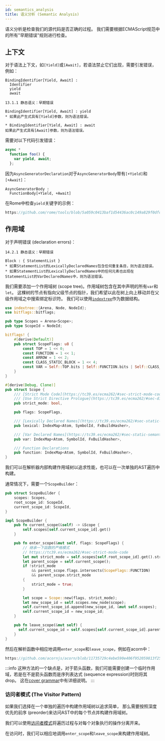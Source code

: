 ```yaml
---
id: semantics_analysis
title: 语义分析 (Semantic Analysis)
---
```


语义分析是检查我们的源代码是否正确的过程。
我们需要根据ECMAScript规范中的所有"早期错误"规则进行检查。

## 上下文

对于语法上下文，如`[Yield]`或`[Await]`，若语法禁止它们出现，需要引发错误，例如：

```markup
BindingIdentifier[Yield, Await] :
  Identifier
  yield
  await

13.1.1 静态语义：早期错误

BindingIdentifier[Yield, Await] : yield
* 如果此产生式具有[Yield]参数，则为语法错误。

* BindingIdentifier[Yield, Await] : await
如果此产生式具有[Await]参数，则为语法错误。
```

需要对以下代码引发错误：

```javascript
async *
  function foo() {
    var yield, await;
  };
```

因为`AsyncGeneratorDeclaration`对于`AsyncGeneratorBody`带有`[+Yield]`和`[+Await]`：

```markup
AsyncGeneratorBody :
  FunctionBody[+Yield, +Await]
```

在Rome中检查`yield`关键字的示例：

```rust reference
https://github.com/rome/tools/blob/5a059c0413baf1d54436ac0c149a829f0dfd1f4d/crates/rome_js_parser/src/syntax/expr.rs#L1368-L1377
```

## 作用域

对于声明错误 (declaration errors)：

```markup
14.2.1 静态语义：早期错误

Block : { StatementList }
* 如果StatementList的LexicallyDeclaredNames包含任何重复条目，则为语法错误。
* 如果StatementList的LexicallyDeclaredNames中的任何元素也出现在StatementList的VarDeclaredNames中，则为语法错误。
```

我们需要添加一个作用域树 (scope tree)。作用域树包含在其中声明的所有`var`和`let`。
这棵树的节点有指向父级节点的指针，我们希望以此在树上向上移动并在父级作用域之中搜索绑定标识符。
我们可以使用[`indextree`](https://docs.rs/indextree/latest/indextree/)作为数据结构。

```rust
use indextree::{Arena, Node, NodeId};
use bitflags::bitflags;

pub type Scopes = Arena<Scope>;
pub type ScopeId = NodeId;

bitflags! {
    #[derive(Default)]
    pub struct ScopeFlags: u8 {
        const TOP = 1 << 0;
        const FUNCTION = 1 << 1;
        const ARROW = 1 << 2;
        const CLASS_STATIC_BLOCK = 1 << 4;
        const VAR = Self::TOP.bits | Self::FUNCTION.bits | Self::CLASS_STATIC_BLOCK.bits;
    }
}

#[derive(Debug, Clone)]
pub struct Scope {
    /// [Strict Mode Code](https://tc39.es/ecma262/#sec-strict-mode-code)
    /// [Use Strict Directive Prologue](https://tc39.es/ecma262/#sec-directive-prologues-and-the-use-strict-directive)
    pub strict_mode: bool,

    pub flags: ScopeFlags,

    /// [Lexically Declared Names](https://tc39.es/ecma262/#sec-static-semantics-lexicallydeclarednames)
    pub lexical: IndexMap<Atom, SymbolId, FxBuildHasher>,

    /// [Var Declared Names](https://tc39.es/ecma262/#sec-static-semantics-vardeclarednames)
    pub var: IndexMap<Atom, SymbolId, FxBuildHasher>,

    /// Function Declarations
    pub function: IndexMap<Atom, SymbolId, FxBuildHasher>,
}
```

我们可以在解析器内部构建作用域树以追求性能，也可以在一次单独的AST遍历中构建。

通常情况下，需要一个`ScopeBuilder`：

```rust
pub struct ScopeBuilder {
    scopes: Scopes,
    root_scope_id: ScopeId,
    current_scope_id: ScopeId,
}

impl ScopeBuilder {
    pub fn current_scope(&self) -> &Scope {
        self.scopes[self.current_scope_id].get()
    }

    pub fn enter_scope(&mut self, flags: ScopeFlags) {
        // 继承一下函数的严格模式
        // https://tc39.es/ecma262/#sec-strict-mode-code
        let mut strict_mode = self.scopes[self.root_scope_id].get().strict_mode;
        let parent_scope = self.current_scope();
        if !strict_mode
            && parent_scope.flags.intersects(ScopeFlags::FUNCTION)
            && parent_scope.strict_mode
        {
            strict_mode = true;
        }

        let scope = Scope::new(flags, strict_mode);
        let new_scope_id = self.scopes.new_node(scope);
        self.current_scope_id.append(new_scope_id, &mut self.scopes);
        self.current_scope_id = new_scope_id;
    }

    pub fn leave_scope(&mut self) {
      self.current_scope_id = self.scopes[self.current_scope_id].parent().unwrap();
    }
}
```

然后在解析函数中相应地调用`enter_scope`和`leave_scope`，例如在acorn中：

```javascript reference
https://github.com/acornjs/acorn/blob/11735729c4ebe590e406f952059813f250a4cbd1/acorn/src/statement.js#L425-L437
```

:::info
这种方法的一个缺点是，对于箭头函数，我们可能需要创建一个临时作用域，若是在不是箭头函数而是序列表达式 (sequence expression)时则将其 drop。
这在[cover grammar](/blog/grammar#cover-grammar)中有详细说明。
:::

### 访问者模式 (The Visitor Pattern)

如果我们选择在一个单独的遍历中构建作用域树以追求简单，
那么需要按照深度优先的前序 (preorder)来访问AST中的每个节点并构建作用域树。

我们可以使用[访问者模式](https://rust-unofficial.github.io/patterns/patterns/behavioural/visitor.html)将遍历过程与对每个对象执行的操作分离开来。

在访问时，我们可以相应地调用`enter_scope`和`leave_scope`来构建作用域树。
